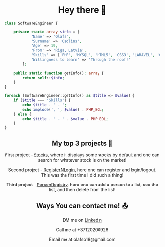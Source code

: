 <h1 align="center">Hey there 👋</h1>

```php
class SoftwareEngineer {

    private static array $info = [
            'Name' => 'Olafs',
            'Surname' => 'Ozolins',
            'Age' => 19,
            'From' => 'Riga, Latvia',
            'Skills' => ['PHP', 'MYSQL', 'HTML5', 'CSS3', 'LARAVEL', 'COMPOSER', 'GIT'],
            'Willingness to learn' => 'Through the roof!'
        ];
    
    public static function getInfo(): array {
        return self::$info;
    }
}

foreach (SoftwareEngineer::getInfo() as $title => $value) {
    if ($title === 'Skills') {
        echo $title . ' - ';
        echo implode(', ', $value) . PHP_EOL;
    } else {
        echo $title . ' - ' . $value . PHP_EOL;
    }
}
```
<!-- <p align="center">My name is Olafs Ozolins, a 19 year old software engineer from Riga, Latvia. </p>
<p align="center">Currently I am learning everything there is to know about PHP and the things surrounding it.</p>
<h2 align="center">Toolbox 🧰</h2>
<div align="center">
  <img src="https://cdn.jsdelivr.net/gh/devicons/devicon/icons/php/php-original.svg" alt="PHP" width="50" height="50"/>
  &ensp;
  <img src="https://cdn.jsdelivr.net/gh/devicons/devicon/icons/mysql/mysql-original-wordmark.svg" alt="MYSQL" width="50" height="50"/>
  &ensp;
  <img src="https://cdn.jsdelivr.net/gh/devicons/devicon/icons/laravel/laravel-plain.svg" alt="Laravel" width="50" height="50"/>
  &ensp;
  <img src="https://cdn.jsdelivr.net/gh/devicons/devicon/icons/css3/css3-original.svg" alt="CSS3" width="50" height="50" />
  &ensp;
  <img src="https://cdn.jsdelivr.net/gh/devicons/devicon/icons/html5/html5-original.svg" alt="HTML5" width="50" height="50" />
  &ensp;
  <img src="https://cdn.jsdelivr.net/gh/devicons/devicon/icons/git/git-original.svg" alt="Git" width="50" height="50" />
  &ensp;
  <img src="https://cdn.jsdelivr.net/gh/devicons/devicon/icons/composer/composer-original.svg" alt="Composer" width="50" height="50" />
</div> -->
<h2 align="center">My top 3 projects 🔧</h2>
<div align="center">
  <p>First project - <a href="https://github.com/olafsoz/StocksHW">Stocks</a>, where it displays some stocks by default and one can search for whatever stock is on the market!</p>
  <p>Second project - <a href="https://github.com/olafsoz/LoginDB">RegisterNLogin</a>, here one can register and login/logout. This was the first time I did such a thing!</p>
  <p>Third project - <a href="https://github.com/olafsoz/personRegister">PersonRegistry</a>, here one can add a person to a list, see the list, and then delete from the list!</p>
</div>
<h2 align="center">Ways You can contact me! 📤</h2>
<div align="center">
  <p>DM me on <a href="https://www.linkedin.com/in/olafs-ozolins-77342a233/">LinkedIn</a></p>
  <p>Call me at +37120200926</p>
  <p>Email me at olafso18@gmail.com</p>
</div>  
